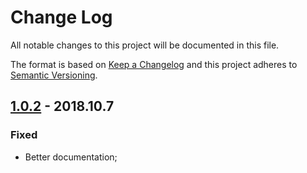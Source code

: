 # Change Log
All notable changes to this project will be documented in this file.

The format is based on [Keep a Changelog](http://keepachangelog.com/)
and this project adheres to [Semantic Versioning](http://semver.org/).


## [1.0.2] - 2018.10.7

### Fixed

- Better documentation;


[Unreleased]: https://github.com/zaufi/mocha-test-data-loader/compare/release/1.0.2...HEAD
[1.0.2]: https://github.com/zaufi/mocha-test-data-loader/compare/release/1.0.1...release/1.0.2
[1.0.1]: https://github.com/zaufi/mocha-test-data-loader/compare/release/0a1a492...release/1.0.1
